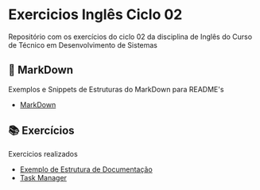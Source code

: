 # Exercicios Inglês Ciclo 02

Repositório com os exercícios do ciclo 02 da disciplina de Inglês do Curso de Técnico em Desenvolvimento de Sistemas

## 📑 MarkDown

Exemplos e Snippets de Estruturas do MarkDown para README's

* [MarkDown](./markdownExamples.md)

## 📚 Exercícios

Exercicios realizados

* [Exemplo de Estrutura de Documentação](./exemploEstruturaDocumentacao(docs)/)
* [Task Manager](./exercicioTaskManager/)

